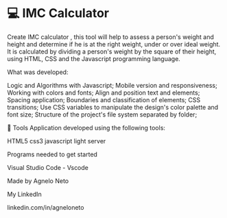 # 💻 IMC Calculator



Create  IMC calculator , this tool will help to assess a person's weight and height and determine if he is at the right weight, under or over ideal weight. It is calculated by dividing a person's weight by the square of their height, using HTML, CSS and the Javascript programming language.

What was developed:

Logic and Algorithms with Javascript;
Mobile version and responsiveness;
Working with colors and fonts;
Align and position text and elements;
Spacing application;
Boundaries and classification of elements;
CSS transitions;
Use CSS variables to manipulate the design's color palette and font size;
Structure of the project's file system separated by folder;


🧪 Tools
Application developed using the following tools:

HTML5
css3
javascript
light server


Programs needed to get started

Visual Studio Code - Vscode



 

Made by Agnelo Neto

My LinkedIn

linkedin.com/in/agneloneto
